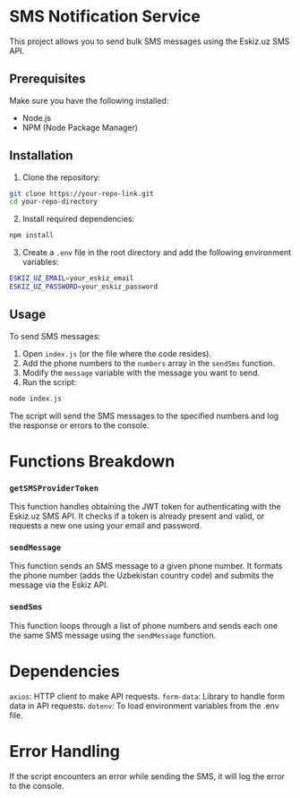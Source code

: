 # SMS Notification Service

This project allows you to send bulk SMS messages using the Eskiz.uz SMS API.

## Prerequisites

Make sure you have the following installed:
- Node.js
- NPM (Node Package Manager)

## Installation

1. Clone the repository:

```bash
git clone https://your-repo-link.git
cd your-repo-directory
```

2. Install required dependencies:
```bash
npm install
```

3. Create a `.env` file in the root directory and add the following environment variables:
```bash
ESKIZ_UZ_EMAIL=your_eskiz_email
ESKIZ_UZ_PASSWORD=your_eskiz_password
```
## Usage

To send SMS messages:

1. Open `index.js` (or the file where the code resides).
2. Add the phone numbers to the `numbers` array in the `sendSms` function.
3. Modify the `message` variable with the message you want to send.
4. Run the script:

```bash
node index.js
```
The script will send the SMS messages to the specified numbers and log the response or errors to the console.

# Functions Breakdown
### `getSMSProviderToken`

This function handles obtaining the JWT token for authenticating with the Eskiz.uz SMS API. It checks if a token is already present and valid, or requests a new one using your email and password.

### `sendMessage`
This function sends an SMS message to a given phone number. It formats the phone number (adds the Uzbekistan country code) and submits the message via the Eskiz API.

### `sendSms`
This function loops through a list of phone numbers and sends each one the same SMS message using the `sendMessage` function.

# Dependencies
`axios`: HTTP client to make API requests.
`form-data`: Library to handle form data in API requests.
`dotenv`: To load environment variables from the .env file.

# Error Handling
If the script encounters an error while sending the SMS, it will log the error to the console.

